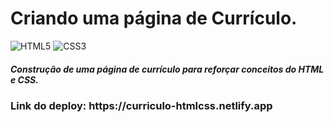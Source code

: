 <h1>Criando uma página de Currículo.</h1>

![HTML5](https://img.shields.io/badge/html5-%23E34F26.svg?style=for-the-badge&logo=html5&logoColor=white)
![CSS3](https://img.shields.io/badge/css3-%231572B6.svg?style=for-the-badge&logo=css3&logoColor=white)

<h5>Construção de uma página de currículo para reforçar conceitos do HTML e CSS.</h5>

<h3>Link do deploy: https://curriculo-htmlcss.netlify.app</h3>
